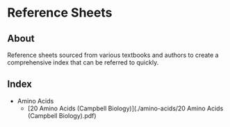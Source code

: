 # Reference Sheets

## About

Reference sheets sourced from various textbooks and authors to create
a comprehensive index that can be referred to quickly.

## Index
- Amino Acids
  - [20 Amino Acids (Campbell Biology)](./amino-acids/20 Amino Acids (Campbell Biology).pdf)
